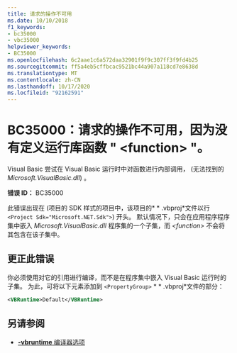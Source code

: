 ```yaml
---
title: 请求的操作不可用
ms.date: 10/10/2018
f1_keywords:
- bc35000
- vbc35000
helpviewer_keywords:
- BC35000
ms.openlocfilehash: 6c2aae1c6a572daa32901f9f9c307ff3f9fd4b25
ms.sourcegitcommit: ff5a4eb5cffbcac9521bc44a907a118cd7e8638d
ms.translationtype: MT
ms.contentlocale: zh-CN
ms.lasthandoff: 10/17/2020
ms.locfileid: "92162591"
---
```

# <a name="bc35000-requested-operation-is-not-available-because-the-runtime-library-function-function-is-not-defined"></a>BC35000：请求的操作不可用，因为没有定义运行库函数 " \<function> "。

Visual Basic 尝试在 Visual Basic 运行时中对函数进行内部调用， (无法找到的 *Microsoft.VisualBasic.dll*) 。

**错误 ID：** BC35000

此错误出现在 (项目的 SDK 样式的项目中，该项目的* \* .vbproj*文件以行 `<Project Sdk="Microsoft.NET.Sdk">`) 开头。 默认情况下，只会在应用程序程序集中嵌入 *Microsoft.VisualBasic.dll* 程序集的一个子集，而 *\<function>* 不会将其包含在该子集中。

## <a name="to-correct-this-error"></a>更正此错误

你必须使用对它的引用进行编译，而不是在程序集中嵌入 Visual Basic 运行时的子集。 为此，可将以下元素添加到 `<PropertyGroup>` * \* .vbproj*文件的部分：

```xml
<VBRuntime>Default</VBRuntime>
```

## <a name="see-also"></a>另请参阅

- [**-vbruntime** 编译器选项](../../reference/command-line-compiler/vbruntime.md)
